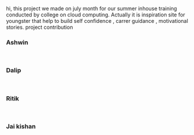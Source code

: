 hi, this project we made on july month for our summer inhouse training conducted by college on cloud computing. Actually it is inspiration site for youngster that help  to build self confidence , carrer guidance , motivational stories. project contribution 
<h3>Ashwin</h3><br>
<h3>Dalip</h3><br>
<h3>Ritik</h3><br>
<h3>Jai kishan</h3>
